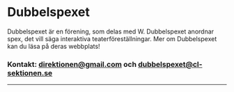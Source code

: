 # Dubbelspexet

Dubbelspexet är en förening, som delas med W. Dubbelspexet anordnar spex, det vill säga interaktiva teaterföreställningar. Mer om Dubbelspexet kan du läsa på deras webbplats!

### Kontakt: direktionen@gmail.com och dubbelspexet@cl-sektionen.se

---

